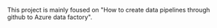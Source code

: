 This project is mainly foused on "How to create data pipelines through github to Azure data factory".
